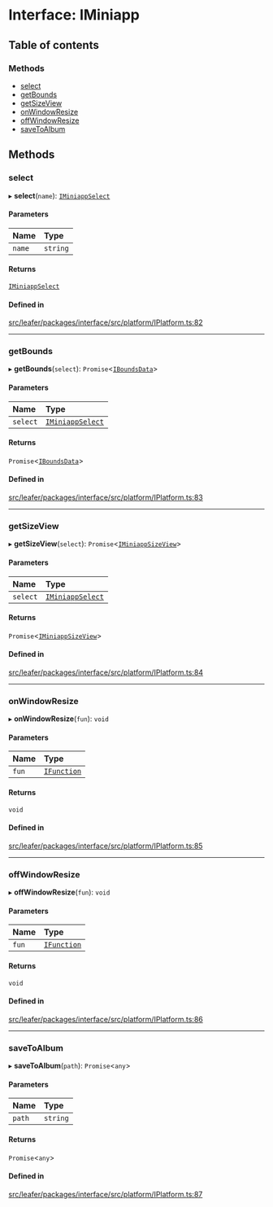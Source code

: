 # Interface: IMiniapp

## Table of contents

### Methods

- [select](IMiniapp.md#select)
- [getBounds](IMiniapp.md#getbounds)
- [getSizeView](IMiniapp.md#getsizeview)
- [onWindowResize](IMiniapp.md#onwindowresize)
- [offWindowResize](IMiniapp.md#offwindowresize)
- [saveToAlbum](IMiniapp.md#savetoalbum)

## Methods

### select

▸ **select**(`name`): [`IMiniappSelect`](IMiniappSelect.md)

#### Parameters

| Name | Type |
| :------ | :------ |
| `name` | `string` |

#### Returns

[`IMiniappSelect`](IMiniappSelect.md)

#### Defined in

[src/leafer/packages/interface/src/platform/IPlatform.ts:82](https://github.com/leaferjs/leafer/blob/56c6de6d1ac5072088c765b725fa724d56b9e5ef/packages/interface/src/platform/IPlatform.ts#L82)

___

### getBounds

▸ **getBounds**(`select`): `Promise`\<[`IBoundsData`](IBoundsData.md)\>

#### Parameters

| Name | Type |
| :------ | :------ |
| `select` | [`IMiniappSelect`](IMiniappSelect.md) |

#### Returns

`Promise`\<[`IBoundsData`](IBoundsData.md)\>

#### Defined in

[src/leafer/packages/interface/src/platform/IPlatform.ts:83](https://github.com/leaferjs/leafer/blob/56c6de6d1ac5072088c765b725fa724d56b9e5ef/packages/interface/src/platform/IPlatform.ts#L83)

___

### getSizeView

▸ **getSizeView**(`select`): `Promise`\<[`IMiniappSizeView`](IMiniappSizeView.md)\>

#### Parameters

| Name | Type |
| :------ | :------ |
| `select` | [`IMiniappSelect`](IMiniappSelect.md) |

#### Returns

`Promise`\<[`IMiniappSizeView`](IMiniappSizeView.md)\>

#### Defined in

[src/leafer/packages/interface/src/platform/IPlatform.ts:84](https://github.com/leaferjs/leafer/blob/56c6de6d1ac5072088c765b725fa724d56b9e5ef/packages/interface/src/platform/IPlatform.ts#L84)

___

### onWindowResize

▸ **onWindowResize**(`fun`): `void`

#### Parameters

| Name | Type |
| :------ | :------ |
| `fun` | [`IFunction`](IFunction.md) |

#### Returns

`void`

#### Defined in

[src/leafer/packages/interface/src/platform/IPlatform.ts:85](https://github.com/leaferjs/leafer/blob/56c6de6d1ac5072088c765b725fa724d56b9e5ef/packages/interface/src/platform/IPlatform.ts#L85)

___

### offWindowResize

▸ **offWindowResize**(`fun`): `void`

#### Parameters

| Name | Type |
| :------ | :------ |
| `fun` | [`IFunction`](IFunction.md) |

#### Returns

`void`

#### Defined in

[src/leafer/packages/interface/src/platform/IPlatform.ts:86](https://github.com/leaferjs/leafer/blob/56c6de6d1ac5072088c765b725fa724d56b9e5ef/packages/interface/src/platform/IPlatform.ts#L86)

___

### saveToAlbum

▸ **saveToAlbum**(`path`): `Promise`\<`any`\>

#### Parameters

| Name | Type |
| :------ | :------ |
| `path` | `string` |

#### Returns

`Promise`\<`any`\>

#### Defined in

[src/leafer/packages/interface/src/platform/IPlatform.ts:87](https://github.com/leaferjs/leafer/blob/56c6de6d1ac5072088c765b725fa724d56b9e5ef/packages/interface/src/platform/IPlatform.ts#L87)
